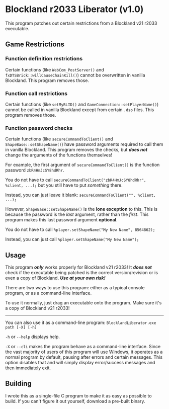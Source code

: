 # Blockland r2033 Liberator (v1.0)

This program patches out certain restrictions from a Blockland v21 r2033 executable.

## Game Restrictions

### Function definition restrictions

Certain functions (like `WebCom_PostServer()` and `fxDTSBrick::willCauseChainKill()`) cannot be overwritten in vanilla Blockland. This program removes those.

### Function call restrictions

Certain functions (like `setMyBLID()` and `GameConnection::setPlayerName()`) cannot be called in vanilla Blockland except from certain `.dso` files. This program removes those.


### Function password checks

Certain functions (like `secureCommandToClient()` and `ShapeBase::setShapeName()`) have password arguments required to call them in vanilla Blockland. This program removes the checks, but ***does not*** change the arguments of the functions themselves!

For example, the first argument of `secureCommandToClient()` is the function password `zbR4HmJcSY8hdRhr`.

You do not have to call `secureCommandToClient("zbR4HmJcSY8hdRhr", %client, ...);` but you still have to put *something* there.

Instead, you can just leave it blank: `secureCommandToClient("", %client, ...);`

However, `ShapeBase::setShapeName()` is the **lone exception** to this. This is because the password is the *last* argument, rather than the *first*. This program makes this last password argument **optional**.

You do not have to call `%player.setShapeName("My New Name", 8564862);`

Instead, you can just call `%player.setShapeName("My New Name");`

## Usage

This program ***only*** works properly for Blockland v21 r2033! It ***does not*** check if the executable being patched is the correct version/revision or is even a copy of Blockland. ***Use at your own risk!***

There are two ways to use this program: either as a typical console program, or as a command-line interface.

To use it normally, just drag an executable onto the program. Make sure it's a copy of Blockland v21 r2033!

***

You can also use it as a command-line program: `BlocklandLiberator.exe path [-X] [-h]`

`-h` or `--help` displays help.

`-X` or `--cli` makes the program behave as a command-line interface. Since the vast majority of users of this program will use Windows, it operates as a normal program by default, pausing after errors and certain messages. This option disables that and will simply display error/success messages and then immediately exit.

## Building

I wrote this as a single-file C program to make it as easy as possible to build. If you can't figure it out yourself, download a pre-built binary.
